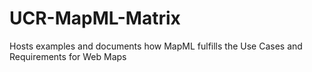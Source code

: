 # UCR-MapML-Matrix
Hosts examples and documents how MapML fulfills the Use Cases and Requirements for Web Maps
